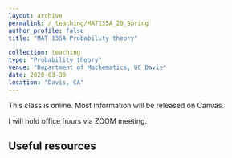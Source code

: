 ```yaml
---
layout: archive
permalink: /_teaching/MAT135A_20_Spring
author_profile: false
title: "MAT 135A Probability theory"

collection: teaching
type: "Probability theory"
venue: "Department of Mathematics, UC Davis"
date: 2020-03-30
location: "Davis, CA"
---
```


 This class is online. Most information will be released on Canvas.

I will hold office hours via ZOOM meeting.
## Useful resources
